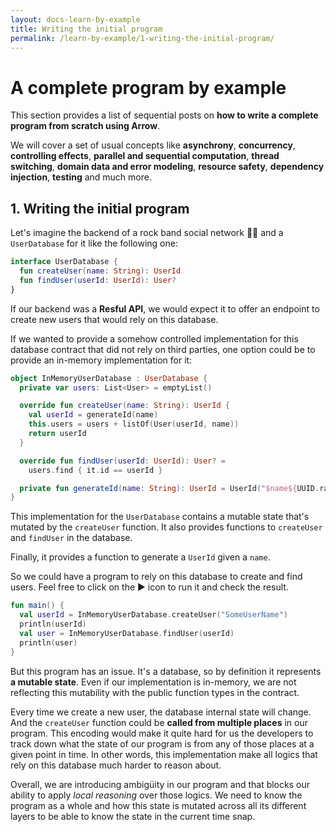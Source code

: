 ```yaml
---
layout: docs-learn-by-example
title: Writing the initial program
permalink: /learn-by-example/1-writing-the-initial-program/
---
```


# A complete program by example

This section provides a list of sequential posts on **how to write a complete program from scratch using Arrow**.

We will cover a set of usual concepts like **asynchrony**, **concurrency**, **controlling effects**, **parallel and sequential computation**, **thread switching**, **domain data and error modeling**, **resource safety**, **dependency injection**, **testing** and much more.

## 1. Writing the initial program

Let's imagine the backend of a rock band social network 🎸🤘 and a `UserDatabase` for it like the following one:

```kotlin
interface UserDatabase {
  fun createUser(name: String): UserId
  fun findUser(userId: UserId): User?
}
```

If our backend was a **Resful API**, we would expect it to offer an endpoint to create new users that would rely on this database.

If we wanted to provide a somehow controlled implementation for this database contract that did not rely on third parties, one option could be to provide an in-memory implementation for it:

```kotlin
object InMemoryUserDatabase : UserDatabase {
  private var users: List<User> = emptyList()

  override fun createUser(name: String): UserId {
    val userId = generateId(name)
    this.users = users + listOf(User(userId, name))
    return userId
  }

  override fun findUser(userId: UserId): User? =
    users.find { it.id == userId }

  private fun generateId(name: String): UserId = UserId("$name${UUID.randomUUID()}")
}
```

This implementation for the `UserDatabase` contains a mutable state that's mutated by the `createUser` function. It also provides functions to `createUser` and `findUser` in the database.

Finally, it provides a function to generate a `UserId` given a `name`.

So we could have a program to rely on this database to create and find users. Feel free to click on the ▶️ icon to run it and check the result.

```kotlin
fun main() {
  val userId = InMemoryUserDatabase.createUser("SomeUserName")
  println(userId)
  val user = InMemoryUserDatabase.findUser(userId)
  println(user)
}
``` 

But this program has an issue. It's a database, so by definition it represents **a mutable state**. Even if our implementation is in-memory, we are not reflecting this mutability with the public function types in the contract.

Every time we create a new user, the database internal state will change. And the `createUser` function could be **called from multiple places** in our program. This encoding would make it quite hard for us the developers to track down what the state of our program is from any of those places at a given point in time. In other words, this implementation make all logics that rely on this database much harder to reason about.

Overall, we are introducing ambigüity in our program and that blocks our ability to apply *local reasoning* over those logics. We need to know the program as a whole and how this state is mutated across all its different layers to be able to know the state in the current time snap.  